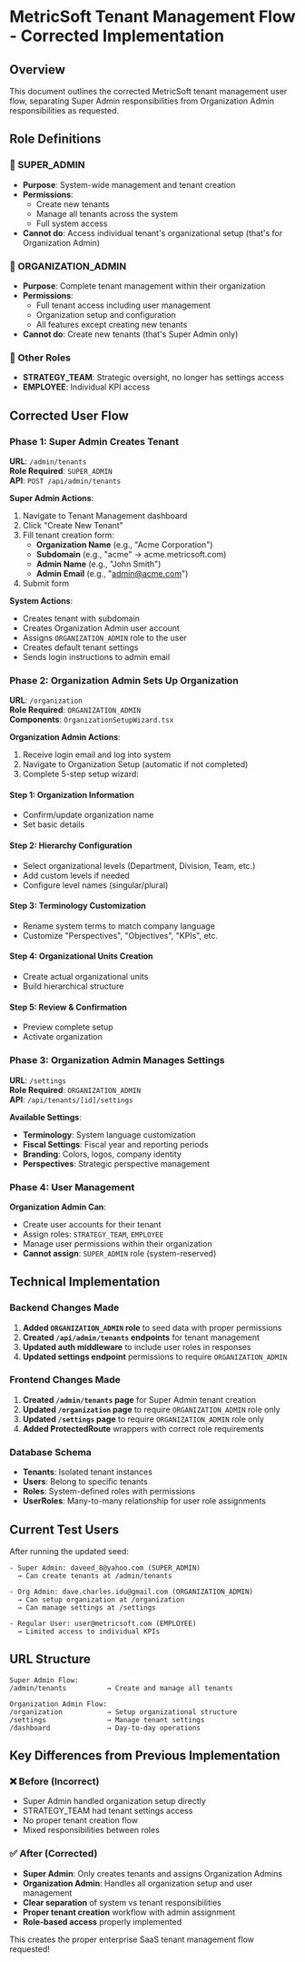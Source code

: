 # MetricSoft Tenant Management Flow - Corrected Implementation

## Overview
This document outlines the corrected MetricSoft tenant management user flow, separating Super Admin responsibilities from Organization Admin responsibilities as requested.

## Role Definitions

### 🔧 SUPER_ADMIN
- **Purpose**: System-wide management and tenant creation
- **Permissions**: 
  - Create new tenants
  - Manage all tenants across the system
  - Full system access
- **Cannot do**: Access individual tenant's organizational setup (that's for Organization Admin)

### 🏢 ORGANIZATION_ADMIN  
- **Purpose**: Complete tenant management within their organization
- **Permissions**:
  - Full tenant access including user management
  - Organization setup and configuration
  - All features except creating new tenants
- **Cannot do**: Create new tenants (that's Super Admin only)

### 👥 Other Roles
- **STRATEGY_TEAM**: Strategic oversight, no longer has settings access
- **EMPLOYEE**: Individual KPI access

## Corrected User Flow

### Phase 1: Super Admin Creates Tenant

**URL**: `/admin/tenants`  
**Role Required**: `SUPER_ADMIN`  
**API**: `POST /api/admin/tenants`

**Super Admin Actions**:
1. Navigate to Tenant Management dashboard
2. Click "Create New Tenant" 
3. Fill tenant creation form:
   - **Organization Name** (e.g., "Acme Corporation")
   - **Subdomain** (e.g., "acme" → acme.metricsoft.com)
   - **Admin Name** (e.g., "John Smith") 
   - **Admin Email** (e.g., "admin@acme.com")
4. Submit form

**System Actions**:
- Creates tenant with subdomain
- Creates Organization Admin user account
- Assigns `ORGANIZATION_ADMIN` role to the user
- Creates default tenant settings
- Sends login instructions to admin email

### Phase 2: Organization Admin Sets Up Organization

**URL**: `/organization`  
**Role Required**: `ORGANIZATION_ADMIN`  
**Components**: `OrganizationSetupWizard.tsx`

**Organization Admin Actions**:
1. Receive login email and log into system
2. Navigate to Organization Setup (automatic if not completed)
3. Complete 5-step setup wizard:

#### Step 1: Organization Information
- Confirm/update organization name
- Set basic details

#### Step 2: Hierarchy Configuration  
- Select organizational levels (Department, Division, Team, etc.)
- Add custom levels if needed
- Configure level names (singular/plural)

#### Step 3: Terminology Customization
- Rename system terms to match company language
- Customize "Perspectives", "Objectives", "KPIs", etc.

#### Step 4: Organizational Units Creation
- Create actual organizational units
- Build hierarchical structure

#### Step 5: Review & Confirmation
- Preview complete setup
- Activate organization

### Phase 3: Organization Admin Manages Settings

**URL**: `/settings`  
**Role Required**: `ORGANIZATION_ADMIN`  
**API**: `/api/tenants/[id]/settings`

**Available Settings**:
- **Terminology**: System language customization
- **Fiscal Settings**: Fiscal year and reporting periods  
- **Branding**: Colors, logos, company identity
- **Perspectives**: Strategic perspective management

### Phase 4: User Management

**Organization Admin Can**:
- Create user accounts for their tenant
- Assign roles: `STRATEGY_TEAM`, `EMPLOYEE`
- Manage user permissions within their organization
- **Cannot assign**: `SUPER_ADMIN` role (system-reserved)

## Technical Implementation

### Backend Changes Made
1. **Added `ORGANIZATION_ADMIN` role** to seed data with proper permissions
2. **Created `/api/admin/tenants` endpoints** for tenant management
3. **Updated auth middleware** to include user roles in responses
4. **Updated settings endpoint** permissions to require `ORGANIZATION_ADMIN`

### Frontend Changes Made  
1. **Created `/admin/tenants` page** for Super Admin tenant creation
2. **Updated `/organization` page** to require `ORGANIZATION_ADMIN` role only
3. **Updated `/settings` page** to require `ORGANIZATION_ADMIN` role only
4. **Added ProtectedRoute** wrappers with correct role requirements

### Database Schema
- **Tenants**: Isolated tenant instances
- **Users**: Belong to specific tenants
- **Roles**: System-defined roles with permissions
- **UserRoles**: Many-to-many relationship for user role assignments

## Current Test Users

After running the updated seed:

```
- Super Admin: daveed_8@yahoo.com (SUPER_ADMIN)
  → Can create tenants at /admin/tenants

- Org Admin: dave.charles.idu@gmail.com (ORGANIZATION_ADMIN) 
  → Can setup organization at /organization
  → Can manage settings at /settings

- Regular User: user@metricsoft.com (EMPLOYEE)
  → Limited access to individual KPIs
```

## URL Structure

```
Super Admin Flow:
/admin/tenants          → Create and manage all tenants

Organization Admin Flow:  
/organization           → Setup organizational structure
/settings               → Manage tenant settings
/dashboard              → Day-to-day operations
```

## Key Differences from Previous Implementation

### ❌ Before (Incorrect)
- Super Admin handled organization setup directly
- STRATEGY_TEAM had tenant settings access
- No proper tenant creation flow
- Mixed responsibilities between roles

### ✅ After (Corrected) 
- **Super Admin**: Only creates tenants and assigns Organization Admins
- **Organization Admin**: Handles all organization setup and user management  
- **Clear separation** of system vs tenant responsibilities
- **Proper tenant creation** workflow with admin assignment
- **Role-based access** properly implemented

This creates the proper enterprise SaaS tenant management flow requested!
